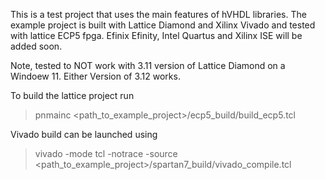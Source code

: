 This is a test project that uses the main features of hVHDL libraries. The example project is built with Lattice Diamond and Xilinx Vivado and tested with lattice ECP5 fpga. Efinix Efinity, Intel Quartus and Xilinx ISE will be added soon.

Note, tested to NOT work with 3.11 version of Lattice Diamond on a Windoew 11. Either Version of 3.12 works.

To build the lattice project run
> pnmainc <path_to_example_project>/ecp5_build/build_ecp5.tcl

Vivado build can be launched using
> vivado -mode tcl -notrace -source <path_to_example_project>/spartan7_build/vivado_compile.tcl
